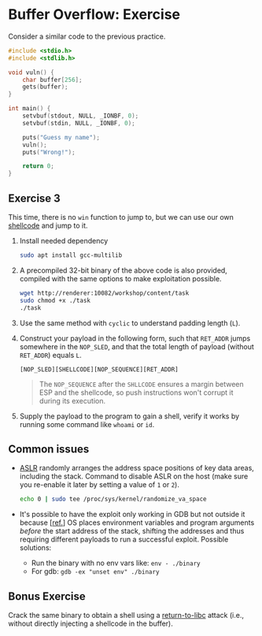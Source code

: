 # Buffer Overflow: Exercise

Consider a similar code to the previous practice.

```c
#include <stdio.h>
#include <stdlib.h>

void vuln() {
    char buffer[256];
    gets(buffer);
}

int main() {
    setvbuf(stdout, NULL, _IONBF, 0);
    setvbuf(stdin, NULL, _IONBF, 0);

    puts("Guess my name");
    vuln();
    puts("Wrong!");

    return 0;
}
```

## Exercise 3

This time, there is no `win` function to jump to, but we can use our own [shellcode](http://shell-storm.org/shellcode/files/shellcode-811.html) and jump to it.

1. Install needed dependency

    ```bash
    sudo apt install gcc-multilib
    ```

1. A precompiled 32-bit binary of the above code is also provided, compiled with the same options to make exploitation possible.

    ```bash
    wget http://renderer:10082/workshop/content/task
    sudo chmod +x ./task
    ./task
    ```

1. Use the same method with `cyclic` to understand padding length (`L`).

1. Construct your payload in the following form, such that `RET_ADDR` jumps somewhere in the `NOP_SLED`, and that the total length of payload (without `RET_ADDR`) equals `L`.

    ```text
    [NOP_SLED][SHELLCODE][NOP_SEQUENCE][RET_ADDR]
    ```

    > The `NOP_SEQUENCE` after the `SHLLCODE` ensures a margin between ESP and the shellcode, so push instructions won't corrupt it during its execution.

1. Supply the payload to the program to gain a shell, verify it works by running some command like `whoami` or `id`.

## Common issues

- [ASLR](https://en.wikipedia.org/wiki/Address_space_layout_randomization) randomly arranges the address space positions of key data areas, including the stack. Command to disable ASLR on the host (make sure you re-enable it later by setting a value of `1` or `2`).

    ```bash
    echo 0 | sudo tee /proc/sys/kernel/randomize_va_space
    ```

- It's possible to have the exploit only working in GDB but not outside it because  [[ref.](https://stackoverflow.com/questions/17775186/buffer-overflow-works-in-gdb-but-not-without-it)] OS places environment variables and program arguments *before* the start address of the stack, shifting the addresses and thus requiring different payloads to run a successful exploit. Possible solutions:
  - Run the binary with no env vars like: `env - ./binary`
  - For gdb: `gdb -ex "unset env" ./binary`

## Bonus Exercise

Crack the same binary to obtain a shell using a [return-to-libc](https://en.wikipedia.org/wiki/Return-to-libc_attack) attack (i.e., without directly injecting a shellcode in the buffer).
